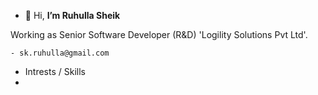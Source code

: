 - 👋 Hi, **I’m Ruhulla Sheik**

Working as Senior Software Developer (R&D) 'Logility Solutions Pvt Ltd'.

    - sk.ruhulla@gmail.com

- Intrests / Skills
- 
